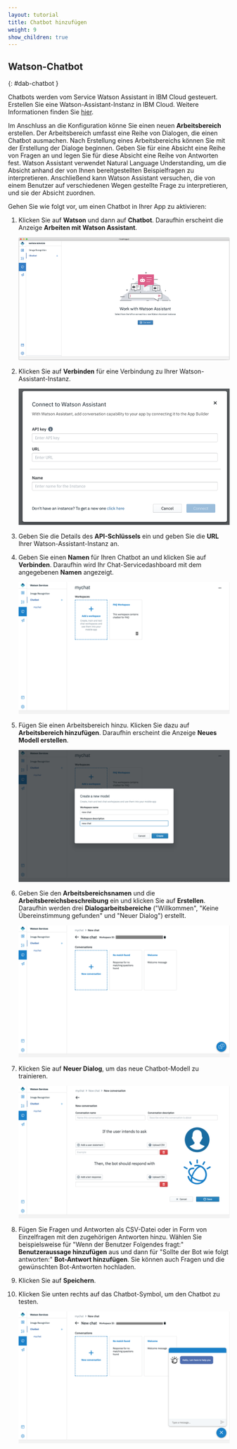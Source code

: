 ```yaml
---
layout: tutorial
title: Chatbot hinzufügen
weight: 9
show_children: true
---
```

<!-- NLS_CHARSET=UTF-8 -->
## Watson-Chatbot
{: #dab-chatbot }

Chatbots werden vom Service Watson Assistant in IBM Cloud gesteuert. Erstellen Sie eine Watson-Assistant-Instanz in IBM Cloud. Weitere Informationen finden Sie [hier](https://cloud.ibm.com/catalog/services/watson-assistant-formerly-conversation).

Im Anschluss an die Konfiguration könne Sie einen neuen **Arbeitsbereich** erstellen. Der Arbeitsbereich umfasst eine Reihe von Dialogen, die einen Chatbot ausmachen. Nach Erstellung eines Arbeitsbereichs können Sie mit der Erstellung der Dialoge beginnen. Geben Sie für eine Absicht eine Reihe von Fragen an und legen Sie für diese Absicht eine Reihe von Antworten fest. Watson Assistant verwendet Natural Language Understanding, um die Absicht anhand der von Ihnen bereitgestellten Beispielfragen zu interpretieren. Anschließend kann Watson Assistant versuchen, die von einem Benutzer auf verschiedenen Wegen gestellte Frage zu interpretieren, und sie der Absicht zuordnen.

Gehen Sie wie folgt vor, um einen Chatbot in Ihrer App zu aktivieren:

1. Klicken Sie auf **Watson** und dann auf **Chatbot**. Daraufhin erscheint die Anzeige **Arbeiten mit Watson Assistant**.

    ![Watson-Chatbot](dab-watson-chat.png)

2. Klicken Sie auf **Verbinden** für eine Verbindung zu Ihrer Watson-Assistant-Instanz.

    ![Watson-Chat-Instanz](dab-watson-chat-instance.png)

3. Geben Sie die Details des **API-Schlüssels** ein und geben Sie die **URL** Ihrer Watson-Assistant-Instanz an. 
4. Geben Sie einen **Namen** für Ihren Chatbot an und klicken Sie auf **Verbinden**. Daraufhin wird Ihr Chat-Servicedashboard mit dem angegebenen **Namen** angezeigt.

    ![Watson-Chatbot-Arbeitsbereich](dab-watson-chat-workspace.png)

5. Fügen Sie einen Arbeitsbereich hinzu. Klicken Sie dazu auf **Arbeitsbereich hinzufügen**. Daraufhin erscheint die Anzeige **Neues Modell erstellen**.

    ![Watson-Chatbot-Arbeitsbereich - Neues Modell](dab-watson-chat-new-model.png)

6. Geben Sie den **Arbeitsbereichsnamen** und die **Arbeitsbereichsbeschreibung** ein und klicken Sie auf **Erstellen**. Daraufhin werden drei **Dialogarbeitsbereiche** ("Willkommen", "Keine Übereinstimmung gefunden" und "Neuer Dialog") erstellt.

    ![Watson-Chatbot - Standarddialog](dab-watson-chat-conversations.png)

7. Klicken Sie auf **Neuer Dialog**, um das neue Chatbot-Modell zu trainieren. 

    ![Watson-Chatbot - Fragen und Antworten](dab-watson-chat-questions.png)

8. Fügen Sie Fragen und Antworten als CSV-Datei oder in Form von Einzelfragen mit den zugehörigen Antworten hinzu. Wählen Sie beispielsweise für "Wenn der Benutzer Folgendes fragt:" **Benutzeraussage hinzufügen** aus und dann für "Sollte der Bot wie folgt antworten:" **Bot-Antwort hinzufügen**. Sie können auch Fragen und die gewünschten Bot-Antworten hochladen.
9. Klicken Sie auf **Speichern**.
10. Klicken Sie unten rechts auf das Chatbot-Symbol, um den Chatbot zu testen.

    ![Chatbot-Test](dab-watson-chat-testing.png)
